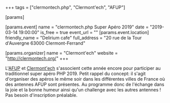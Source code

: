 +++
tags = ["clermontech.php", "Clermont'ech", "AFUP"]

[params]

[params.event]
name = "clermontech.php Super Apéro 2019"
date = "2019-03-14 19:00:00"
is_free = true
event_url = ""
[params.event.location]
friendly_name = "Delirium cafe"
full_address = "20 rue de la Tour d'Auvergne 63000 Clermont-Ferrand"

[params.organizer]
name = "Clermont'ech"
website = "http://clermontech.org/"
+++

L'[AFUP](https://afup.org) et [Clermont'ech](http://clermontech.org) s'associent cette année encore pour participer au traditionnel super apéro PHP 2019.
Petit rappel du concept: il s'agit d'organiser des apéros le même soir dans les différentes villes de France où des antennes AFUP sont présentes. Au programme donc de l'échange dans la joie et la bonne humeur ainsi qu'un challenge avec les autres antennes !
Pas besoin d'inscription préalable.
